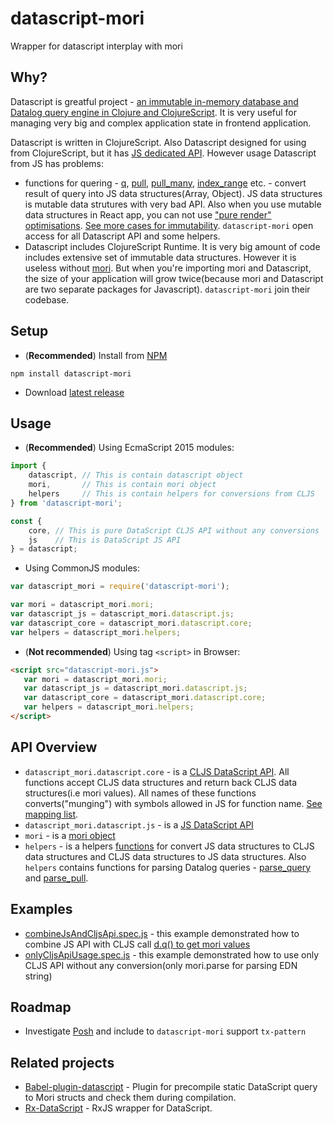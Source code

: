 # datascript-mori

Wrapper for datascript interplay with mori

## Why?

Datascript is greatful project - [an immutable in-memory database and Datalog query engine in Clojure and ClojureScript](https://github.com/tonsky/datascript). It is very useful for managing very big and complex application state in frontend application.

Datascript is written in ClojureScript. Also Datascript designed for using from ClojureScript, but it has [JS dedicated API](https://github.com/tonsky/datascript/wiki/Javascript-API#js-public-api). However usage Datascript from JS has problems:
 - functions for quering - [q](https://github.com/tonsky/datascript/blob/master/src/datascript/js.cljs#L69), [pull](https://github.com/tonsky/datascript/blob/master/src/datascript/js.cljs#L74), [pull_many](https://github.com/tonsky/datascript/blob/master/src/datascript/js.cljs#L80), [index_range](https://github.com/tonsky/datascript/blob/master/src/datascript/js.cljs#L145) etc. - convert result of query into JS data structures(Array, Object). JS data structures is mutable data strutures with very bad API. Also when you use mutable data structures in React app, you can not use ["pure render" optimisations](https://facebook.github.io/react/docs/pure-render-mixin.html). [See more cases for immutability](https://facebook.github.io/react/docs/advanced-performance.html#immutable-js-to-the-rescue). `datascript-mori` open access for all Datascript API and some helpers.
 - Datascript includes ClojureScript Runtime. It is very big amount of code includes extensive
 set of immutable data structures. However it is useless without [mori](https://github.com/swannodette/mori). But when you're importing mori and Datascript, the size of your application will grow twice(because mori and Datascript are two separate packages for Javascript). `datascript-mori` join their codebase.

## Setup

 - (**Recommended**) Install from [NPM](https://www.npmjs.org/package/datascript-mori)
 ```
 npm install datascript-mori
 ```
 - Download [latest release](https://github.com/typeetfunc/datascript-mori/releases/latest)

## Usage

 - (**Recommended**) Using EcmaScript 2015 modules:

 ```js
import {
     datascript, // This is contain datascript object
     mori,       // This is contain mori object
     helpers     // This is contain helpers for conversions from CLJS
} from 'datascript-mori';

const {
     core, // This is pure DataScript CLJS API without any conversions
     js    // This is DataScript JS API
} = datascript;
 ```

 - Using CommonJS modules:

 ```js
var datascript_mori = require('datascript-mori');

var mori = datascript_mori.mori;
var datascript_js = datascript_mori.datascript.js;
var datascript_core = datascript_mori.datascript.core;
var helpers = datascript_mori.helpers;
 ```

 - (**Not recommended**) Using tag `<script>` in Browser:

```html
<script src="datascript-mori.js">
   var mori = datascript_mori.mori;
   var datascript_js = datascript_mori.datascript.js;
   var datascript_core = datascript_mori.datascript.core;
   var helpers = datascript_mori.helpers;
</script>
```

## API Overview

- `datascript_mori.datascript.core` - is a [CLJS DataScript API](https://github.com/tonsky/datascript/wiki/API-overview). All functions accept CLJS data structures and return back CLJS data structures(i.e mori values). All names of these functions converts("munging") with symbols allowed in JS for function name. [See mapping list](https://github.com/typeetfunc/datascript-mori/wiki/Mapping-names-of-functions).
- `datascript_mori.datascript.js` - is a [JS DataScript API](https://github.com/tonsky/datascript/wiki/Javascript-API)
- `mori` - is a [mori object](http://swannodette.github.io/mori/)
- `helpers` - is a helpers [functions](https://github.com/typeetfunc/datascript-mori/blob/master/src/datascript_mori/core.cljs#L8-L47) for convert JS data structures to CLJS data structures and CLJS data structures to JS data structures. Also `helpers` contains functions for parsing Datalog queries -  [parse_query](https://github.com/tonsky/datascript/blob/master/src/datascript/parser.cljc#L732) and [parse_pull](https://github.com/tonsky/datascript/blob/master/src/datascript/pull_parser.cljc#L217).

## Examples

 - [combineJsAndCljsApi.spec.js](https://github.com/typeetfunc/datascript-mori/blob/master/release-js/test/combineJsAndCljsApi.spec.js) - this example demonstrated how to combine JS API with CLJS call [d.q() to get mori values](https://github.com/typeetfunc/datascript-mori/blob/master/release-js/test/combineJsAndCljsApi.spec.js#L48)
 -  [onlyCljsApiUsage.spec.js](https://github.com/typeetfunc/datascript-mori/blob/master/release-js/test/onlyCljsApiUsage.spec.js) - this example demonstrated how to use only CLJS API without any conversion(only mori.parse for parsing EDN string)

## Roadmap

 - Investigate [Posh](https://github.com/mpdairy/posh) and include to `datascript-mori` support `tx-pattern`

## Related projects

 - [Babel-plugin-datascript](https://github.com/typeetfunc/babel-plugin-datascript) - Plugin for precompile static DataScript query to Mori structs and check them during compilation.
 - [Rx-DataScript](https://github.com/typeetfunc/rx-datascript) - RxJS wrapper for DataScript.
